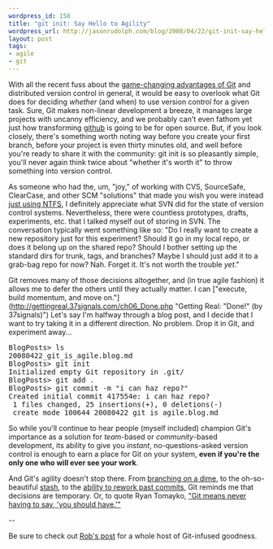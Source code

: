 ```yaml
--- 
wordpress_id: 158
title: "git init: Say Hello to Agility"
wordpress_url: http://jasonrudolph.com/blog/2008/04/22/git-init-say-hello-to-agility/
layout: post
tags:
- agile
- git
---
```

With all the recent fuss about the [game-changing advantages of Git](http://git.or.cz/#about "Git - Fast Version Control System") and distributed version control in general, it would be easy to overlook what Git does for deciding *whether* (and when) to use version control for a given task.  Sure, Git makes non-linear development a breeze, it manages large projects with uncanny efficiency, and we probably can't even fathom yet just how transforming [github](http://github.com/ "Secure Git hosting and collaborative development - GitHub") is going to be for open source.  But, if you look closely, there's something worth noting way before you create your first branch, before your project is even thirty minutes old, and well before you're ready to share it with the community:  git init is so pleasantly simple, you'll never again think twice about "whether it's worth it" to throw something into version control.

As someone who had the, um, "joy," of working with CVS, SourceSafe, ClearCase, and other SCM "solutions" that made you wish you were instead [just using NTFS](http://railsenvy.com/2008/4/16/rails-envy-podcast-episode-027-04-16-2008#comment-1304 "Rails Envy Podcast - Episode #027: 04/16/2008 - NTFS equals 'no version control at all'"), I definitely appreciate what SVN did for the state of version control systems.  Nevertheless, there were countless prototypes, drafts, experiments, etc. that I talked myself out of storing in SVN. The conversation typically went something like so:  "Do I really want to create a new repository just for this experiment?  Should it go in my local repo, or does it belong up on the shared repo?  Should I bother setting up the standard dirs for trunk, tags, and branches?  Maybe I should just add it to a grab-bag repo for now?  Nah.  Forget it.  It's not worth the trouble *yet*."  

Git removes many of those decisions altogether, and (in true agile fashion) it allows me to defer the others until they actually matter.  I can ["execute, build momentum, and move on."](http://gettingreal.37signals.com/ch06_Done.php "Getting Real: "Done!" (by 37signals)")  Let's say I'm halfway through a blog post, and I decide that I want to try taking it in a different direction.  No problem.  Drop it in Git, and experiment away...

<pre lang="text">
BlogPosts> ls
20080422_git_is_agile.blog.md
BlogPosts> git init
Initialized empty Git repository in .git/
BlogPosts> git add .
BlogPosts> git commit -m "i can haz repo?"
Created initial commit 417554e: i can haz repo?
 1 files changed, 25 insertions(+), 0 deletions(-)
 create mode 100644 20080422_git_is_agile.blog.md
</pre>

So while you'll continue to hear people (myself included) champion Git's importance as a solution for *team*-based or *community*-based development, its ability to give you *instant*, no-questions-asked version control is enough to earn a place for Git on your system, **even if you're the only one who will ever see your work**.

And Git's agility doesn't stop there.  From [branching on a dime](http://www.kernel.org/pub/software/scm/git/docs/user-manual.html#managing-branches "Git User's Manual (for version 1.5.3 or newer) - Managing Branches"), to the oh-so-beautiful [stash](http://www.kernel.org/pub/software/scm/git/docs/git-stash.html "git-stash"), to the [ability to rework past commits](http://blog.madism.org/index.php/2007/09/09/138-git-awsome-ness-git-rebase-interactive "git awsome-ness [git rebase --interactive] - MadBlog"), Git reminds me that decisions are temporary.  Or, to quote Ryan Tomayko, ["Git means never having to say, 'you should have.'"](http://tomayko.com/writings/the-thing-about-git "The Thing About Git")

--

Be sure to check out [Rob's post](http://robsanheim.com/2008/02/22/learn-git-10-different-ways/ "Panasonic Youth - Learn Git 10 Different Ways") for a whole host of Git-infused goodness.
